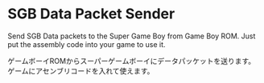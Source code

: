 # SGB Data Packet Sender

Send SGB Data packets to the Super Game Boy from Game Boy ROM.
Just put the assembly code into your game to use it. 

ゲームボーイROMからスーパーゲームボーイにデータパッケットを送ります。
ゲームにアセンブリコードを入れて使えます。
